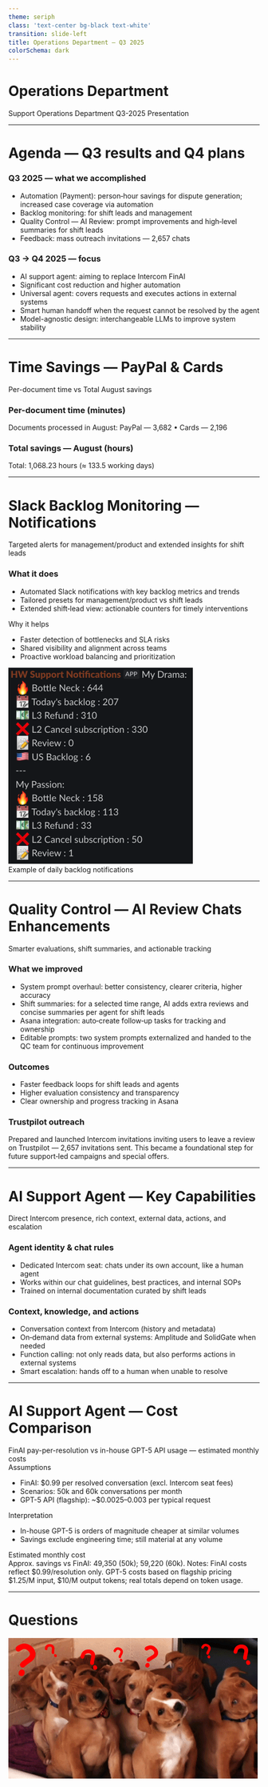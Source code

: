 ```yaml
---
theme: seriph
class: 'text-center bg-black text-white'
transition: slide-left
title: Operations Department — Q3 2025
colorSchema: dark
---
```


# Operations Department

Support Operations Department Q3-2025 Presentation

---

# Agenda — Q3 results and Q4 plans

<div class="grid grid-cols-1 md:grid-cols-2 gap-8 mt-8 items-start">
  <div>
    <h3 class="text-lg font-semibold mb-2 text-blue-300">Q3 2025 — what we accomplished</h3>
    <ul class="list-disc pl-5 space-y-2 text-white/90">
      <li><span class="text-emerald-300">Automation (Payment)</span>: person‑hour savings for dispute generation; increased case coverage via automation</li>
      <li><span class="text-amber-300">Backlog monitoring</span>: for shift leads and management</li>
      <li><span class="text-purple-300">Quality Control — AI Review</span>: prompt improvements and high‑level summaries for shift leads</li>
      <li><span class="text-sky-300">Feedback</span>: mass outreach invitations — 2,657 chats</li>
    </ul>
  </div>

  <div>
    <h3 class="text-lg font-semibold mb-2 text-emerald-300">Q3 → Q4 2025 — focus</h3>
    <ul class="list-disc pl-5 space-y-2 text-white/90">
      <li><span class="text-rose-300">AI support agent</span>: aiming to replace Intercom FinAI</li>
      <li>Significant cost reduction and higher automation</li>
      <li>Universal agent: covers requests and executes actions in external systems</li>
      <li>Smart human handoff when the request cannot be resolved by the agent</li>
      <li>Model-agnostic design: interchangeable LLMs to improve system stability</li>
    </ul>
  </div>

</div>

---

# Time Savings — PayPal & Cards

<div class="text-white/80">Per-document time vs Total August savings</div>

<div class="grid grid-cols-1 md:grid-cols-2 gap-8 mt-8 items-start">
  <div>
    <h3 class="text-lg font-semibold mb-2 text-blue-300">Per-document time (minutes)</h3>
    <BarChart
      :labels="['PayPal','Cards']"
      :values-a="[9, 17.5]"
      :values-b="[1, 2]"
      label-a="Before automation (min)"
      label-b="After automation (min)"
      y-label="Minutes per document"
      :colors="{ a: 'rgba(96,165,250,0.7)', b: 'rgba(52,211,153,0.7)' }"
    />
    <div class="mt-3 text-sm text-white/90">Documents processed in August: <span class="text-orange-300">PayPal — 3,682</span> • <span class="text-purple-300">Cards — 2,196</span></div>
  </div>

  <div>
    <h3 class="text-lg font-semibold mb-2 text-emerald-300">Total savings — August (hours)</h3>
    <BarChart
      :labels="['PayPal','Cards']"
      :values-a="[492.6, 575.63]"
      label-a="Saved hours"
      y-label="Hours"
      :colors="{ a: 'rgba(234,179,8,0.8)' }"
    />
    <div class="mt-3 text-sm text-white/80">Total: 1,068.23 hours (≈ 133.5 working days)</div>
  </div>
</div>

---

# Slack Backlog Monitoring — Notifications

<div class="text-white/80">Targeted alerts for management/product and extended insights for shift leads</div>

<div class="grid grid-cols-1 md:grid-cols-2 gap-8 mt-8 items-start">
  <div>
    <h3 class="text-lg font-semibold mb-2 text-blue-300">What it does</h3>
    <ul class="list-disc pl-5 space-y-1 text-white/90 text-sm leading-snug md:text-base">
      <li>Automated Slack notifications with key backlog metrics and trends</li>
      <li>Tailored presets for management/product vs shift leads</li>
      <li>Extended shift‑lead view: actionable counters for timely interventions</li>
    </ul>
    <div class="text-lg font-semibold mb-2 mt-6 text-emerald-300">Why it helps</div>
    <ul class="list-disc pl-5 space-y-1 text-white/90 text-sm leading-snug md:text-base">
      <li>Faster detection of bottlenecks and SLA risks</li>
      <li>Shared visibility and alignment across teams</li>
      <li>Proactive workload balancing and prioritization</li>
    </ul>

  </div>

  <div class="flex flex-col items-center pb-6">
    <img src="./assets/slack_backlog.png" alt="Slack backlog notifications example" class="rounded-lg shadow-lg w-full max-w-xs md:max-w-sm max-h-[60vh] object-contain mb-6" />
    <div class="text-sm text-white/60 mt-3">Example of daily backlog notifications</div>
  </div>

</div>

---

# Quality Control — AI Review Chats Enhancements

<div class="text-white/80">Smarter evaluations, shift summaries, and actionable tracking</div>

<div class="grid grid-cols-1 md:grid-cols-2 gap-8 mt-8 items-start">
  <div>
    <h3 class="text-lg font-semibold mb-2 text-blue-300">What we improved</h3>
    <ul class="list-disc pl-5 space-y-1 text-white/90 text-sm leading-snug md:text-base">
      <li><span class="text-emerald-300">System prompt overhaul</span>: better consistency, clearer criteria, higher accuracy</li>
      <li><span class="text-amber-300">Shift summaries</span>: for a selected time range, AI adds extra reviews and concise summaries per agent for shift leads</li>
      <li><span class="text-purple-300">Asana integration</span>: auto‑create follow‑up tasks for tracking and ownership</li>
      <li><span class="text-sky-300">Editable prompts</span>: two system prompts externalized and handed to the QC team for continuous improvement</li>
    </ul>
  </div>

  <div>
    <h3 class="text-lg font-semibold mb-2 text-emerald-300">Outcomes</h3>
    <ul class="list-disc pl-5 space-y-1 text-white/90 text-sm leading-snug md:text-base">
      <li>Faster feedback loops for shift leads and agents</li>
      <li>Higher evaluation consistency and transparency</li>
      <li>Clear ownership and progress tracking in Asana</li>
    </ul>
    <h3 class="text-base font-semibold mt-6 mb-2 text-rose-300">Trustpilot outreach</h3>
    <p class="text-white/90 text-sm leading-snug">Prepared and launched Intercom invitations inviting users to leave a review on Trustpilot — <span class="text-rose-300">2,657</span> invitations sent. This became a foundational step for future support‑led campaigns and special offers.</p>

  </div>

</div>

---

# AI Support Agent — Key Capabilities

<div class="text-white/80">Direct Intercom presence, rich context, external data, actions, and escalation</div>

<div class="grid grid-cols-1 md:grid-cols-2 gap-8 mt-8 items-start">
  <div>
    <h3 class="text-lg font-semibold mb-2 text-blue-300">Agent identity & chat rules</h3>
    <ul class="list-disc pl-5 space-y-1 text-white/90 text-sm leading-snug md:text-base">
      <li>Dedicated Intercom seat: chats under its own account, like a human agent</li>
      <li>Works within our chat guidelines, best practices, and internal SOPs</li>
      <li>Trained on internal documentation curated by shift leads</li>
    </ul>
  </div>

  <div>
    <h3 class="text-lg font-semibold mb-2 text-emerald-300">Context, knowledge, and actions</h3>
    <ul class="list-disc pl-5 space-y-1 text-white/90 text-sm leading-snug md:text-base">
      <li>Conversation context from Intercom (history and metadata)</li>
      <li>On‑demand data from external systems: Amplitude and SolidGate when needed</li>
      <li>Function calling: not only reads data, but also performs actions in external systems</li>
      <li>Smart escalation: hands off to a human when unable to resolve</li>
    </ul>
  </div>

</div>

---

# AI Support Agent — Cost Comparison

<div class="text-white/80">FinAI pay-per-resolution vs in-house GPT-5 API usage — estimated monthly costs</div>

<div class="grid grid-cols-1 md:grid-cols-2 gap-8 mt-8 items-start">
  <div>
    <div class="text-lg font-semibold mb-2 text-blue-300">Assumptions</div>
    <ul class="list-disc pl-5 space-y-1 text-white/90 text-sm leading-snug md:text-base">
      <li>FinAI: $0.99 per resolved conversation (excl. Intercom seat fees)</li>
      <li>Scenarios: 50k and 60k conversations per month</li>
      <li>GPT-5 API (flagship): ~$0.0025–0.003 per typical request</li>
    </ul>
  <div>
    <div class="text-lg font-semibold mb-2 mt-6 text-emerald-300">Interpretation</div>
    <ul class="list-disc pl-5 space-y-1 text-white/90 text-sm leading-snug md:text-base">
      <li>In-house GPT-5 is orders of magnitude cheaper at similar volumes</li>
      <li>Savings exclude engineering time; still material at any volume</li>
    </ul>
  </div>

  </div>

  <div>
    <div class="text-lg font-semibold mb-2 text-amber-300">Estimated monthly cost</div>
    <BarChart
      :labels="['50k','60k']"
      :values-a="[49500, 59400]"
      :values-b="[1000, 1300]"
      label-a="FinAI"
      label-b="GPT-5"
      y-label="USD / month"
      :colors="{ a: 'rgba(96,165,250,0.7)', b: 'rgba(52,211,153,0.8)' }"
    />
    <div class="text-xs text-white/60 mt-3">Approx. savings vs FinAI: 49,350 (50k); 59,220 (60k). Notes: FinAI costs reflect $0.99/resolution only. GPT-5 costs based on flagship pricing $1.25/M input, $10/M output tokens; real totals depend on token usage.</div>

  </div>

</div>

---

# Questions

<div class="mt-10 flex flex-col items-center">
  <img src="./assets/questions.gif" alt="Questions" class="mx-auto rounded-lg shadow-lg w-full max-w-xl md:max-w-2xl object-contain" />

</div>
